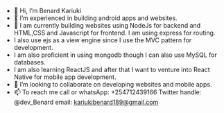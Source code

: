 - 👋 Hi, I’m Benard Kariuki
- 👀 I’m experienced in building android apps and websites.
- 🌱 I am currently building websites using NodeJs for backend and HTML,CSS and Javascript for frontend. I am using express for routing.
- I also use ejs as a view engine since I use the MVC pattern for development.
- I am also proficient in using mongodb though I can also use MySQL for databases.
- I am also learning ReactJS and after that I want to venture into React Native for mobile app development.
- 💞️ I’m looking to collaborate on developing websites and mobile apps. 
- 📫 To reach me call or whatsApp: +254712439166  Twitter handle: @dev_Benard  email: kariukibenard189@gmail.com

<!---
Kariqs/Kariqs is a ✨ special ✨ repository because its `README.md` (this file) appears on your GitHub profile.
You can click the Preview link to take a look at your changes.
--->
